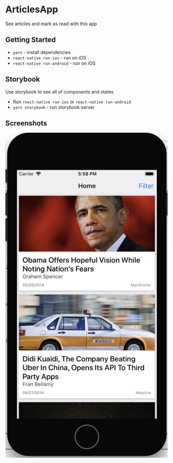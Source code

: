 # ArticlesApp

See articles and mark as read with this app

## Getting Started

- `yarn` - install dependencies
- `react-native run-ios` - run on iOS
- `react-native run-android` - run on iOS

## Storybook

Use storybook to see all of components and states

- Run `react-native run-ios` or `react-native run-android`
- `yarn storybook` - run storybook server

## Screenshots

![Home](https://github.com/mauscoelho/ArticlesApp/blob/screenshots/screenshots/home.png "Home")
